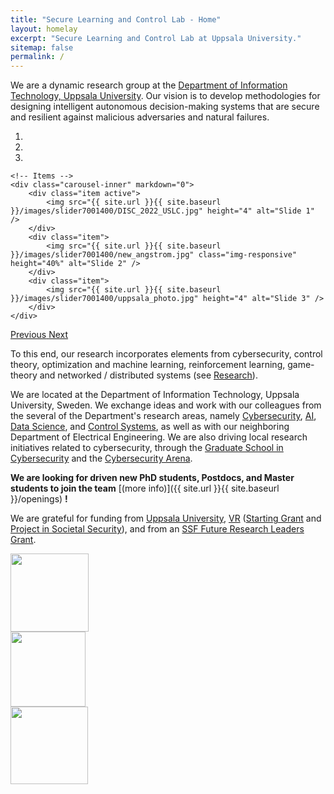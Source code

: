 ```yaml
---
title: "Secure Learning and Control Lab - Home"
layout: homelay
excerpt: "Secure Learning and Control Lab at Uppsala University."
sitemap: false
permalink: /
---
```


We are a dynamic research group at the [Department of Information Technology, Uppsala University](http://www.it.uu.se).
Our vision is to develop methodologies for designing intelligent autonomous decision-making systems that are secure and resilient against malicious adversaries and natural failures. 

<div markdown="0" id="carousel" class="carousel slide" data-ride="carousel" data-interval="4000" data-pause="hover" >
    <!-- Menu -->
    <ol class="carousel-indicators">
        <li data-target="#carousel" data-slide-to="0" class="active"></li>
        <li data-target="#carousel" data-slide-to="1"></li>
        <li data-target="#carousel" data-slide-to="2"></li>
    </ol>

    <!-- Items -->
    <div class="carousel-inner" markdown="0">
        <div class="item active">
            <img src="{{ site.url }}{{ site.baseurl }}/images/slider7001400/DISC_2022_USLC.jpg" height="4" alt="Slide 1" />
        </div>
        <div class="item">
            <img src="{{ site.url }}{{ site.baseurl }}/images/slider7001400/new_angstrom.jpg" class="img-responsive" height="40%" alt="Slide 2" />
        </div>
        <div class="item">
            <img src="{{ site.url }}{{ site.baseurl }}/images/slider7001400/uppsala_photo.jpg" height="4" alt="Slide 3" />
        </div>     
    </div>
  <a class="left carousel-control" href="#carousel" role="button" data-slide="prev">
    <span class="glyphicon glyphicon-chevron-left" aria-hidden="true"></span>
    <span class="sr-only">Previous</span>
  </a>
  <a class="right carousel-control" href="#carousel" role="button" data-slide="next">
    <span class="glyphicon glyphicon-chevron-right" aria-hidden="true"></span>
    <span class="sr-only">Next</span>
  </a>
</div>



To this end, our research incorporates elements from cybersecurity, control theory, optimization and machine learning, reinforcement learning, game-theory and networked / distributed systems (see [Research](research)).

We are located at the Department of Information Technology, Uppsala University, Sweden. We exchange ideas and work with our colleagues from the several of the Department's research areas, namely [Cybersecurity](https://www.it.uu.se/research/cybersecurity), [AI](https://www.it.uu.se/research/artificial-intelligence), [Data Science](https://www.it.uu.se/research/data-science), and [Control Systems](https://www.it.uu.se/research/control-and-dynamical-systems), as well as with our neighboring Department of Electrical Engineering. We are also driving local research initiatives related to cybersecurity, through the [Graduate School in Cybersecurity](http://www.it.uu.se/research/research-arenas/security/graduate_school) and the [Cybersecurity Arena](http://www.it.uu.se/research/research-arenas/security).

 **We are looking for driven new PhD students, Postdocs, and Master students to join the team** [(more info)]({{ site.url }}{{ site.baseurl }}/openings) **!**


We are grateful for funding from [Uppsala University](www.it.uu.se), [VR](www.vr.se) ([Starting Grant](https://www.vr.se/english/applying-for-funding/calls/2018-03-07-starting-grant-within-natural-and-engineering-sciences.html) and [Project in Societal Security](https://www.vr.se/english/applying-for-funding/decisions/2021-08-25-project-grant-for-research-into-societal-security.html)), and from an [SSF Future Research Leaders Grant](https://strategiska.se/en/research/ongoing-research/framtidens-forskningsledare-7/).

<div class="row">

<div class="col-sm-4 clearfix">
<img src="{{ site.url }}{{ site.baseurl }}/images/logopic/UU_logo_4f125px.png" style="width: 125px">

</div>

<div class="col-sm-4 clearfix">
<img src="{{ site.url }}{{ site.baseurl }}/images/logopic/svart_fyrkant_eng.png" style="width: 120px">

</div>

<div class="col-sm-4 clearfix">
<img src="{{ site.url }}{{ site.baseurl }}/images/logopic/ssf_gb_rgb-300x247.png" style="width: 124px">

</div>

</div>
 
 